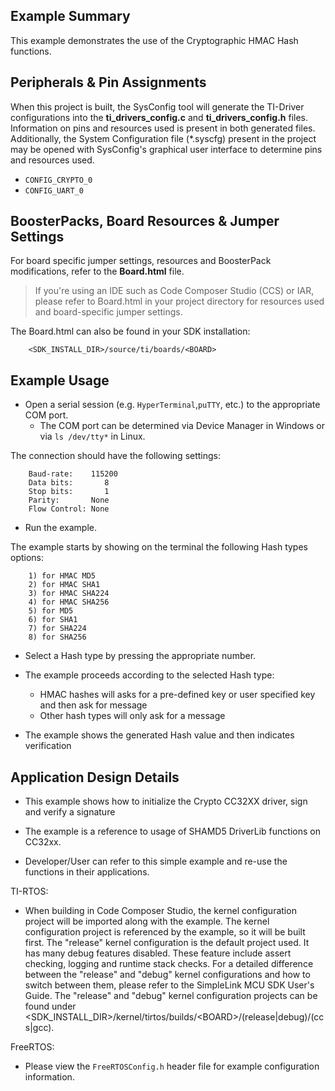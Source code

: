 ## Example Summary

This example demonstrates the use of the Cryptographic HMAC Hash functions.

## Peripherals & Pin Assignments

When this project is built, the SysConfig tool will generate the TI-Driver
configurations into the __ti_drivers_config.c__ and __ti_drivers_config.h__
files. Information on pins and resources used is present in both generated
files. Additionally, the System Configuration file (\*.syscfg) present in the
project may be opened with SysConfig's graphical user interface to determine
pins and resources used.

* `CONFIG_CRYPTO_0`
* `CONFIG_UART_0`

## BoosterPacks, Board Resources & Jumper Settings

For board specific jumper settings, resources and BoosterPack modifications,
refer to the __Board.html__ file.

> If you're using an IDE such as Code Composer Studio (CCS) or IAR, please
refer to Board.html in your project directory for resources used and
board-specific jumper settings.

The Board.html can also be found in your SDK installation:

        <SDK_INSTALL_DIR>/source/ti/boards/<BOARD>

## Example Usage

* Open a serial session (e.g. `HyperTerminal`,`puTTY`, etc.) to the appropriate
COM port.
    * The COM port can be determined via Device Manager in Windows or via
`ls /dev/tty*` in Linux.

The connection should have the following settings:
```
    Baud-rate:    115200
    Data bits:       8
    Stop bits:       1
    Parity:       None
    Flow Control: None
```

* Run the example.

The example starts by showing on the terminal the following Hash types options:
```
    1) for HMAC MD5
    2) for HMAC SHA1
    3) for HMAC SHA224
    4) for HMAC SHA256
    5) for MD5
    6) for SHA1
    7) for SHA224
    8) for SHA256
```

* Select a Hash type by pressing the appropriate number.

* The example proceeds according to the selected Hash type:
    - HMAC hashes will asks for a pre-defined key or user specified key and
then ask for message
    - Other hash types will only ask for a message

* The example shows the generated Hash value and then indicates verification

## Application Design Details

* This example shows how to initialize the Crypto CC32XX driver, sign and
verify a signature

* The example is a reference to usage of SHAMD5 DriverLib functions on CC32xx.

* Developer/User can refer to this simple example and re-use the functions in
their applications.

TI-RTOS:

* When building in Code Composer Studio, the kernel configuration project will
be imported along with the example. The kernel configuration project is
referenced by the example, so it will be built first. The "release" kernel
configuration is the default project used. It has many debug features disabled.
These feature include assert checking, logging and runtime stack checks. For a
detailed difference between the "release" and "debug" kernel configurations and
how to switch between them, please refer to the SimpleLink MCU SDK User's
Guide. The "release" and "debug" kernel configuration projects can be found
under &lt;SDK_INSTALL_DIR&gt;/kernel/tirtos/builds/&lt;BOARD&gt;/(release|debug)/(ccs|gcc).

FreeRTOS:

* Please view the `FreeRTOSConfig.h` header file for example configuration
information.

